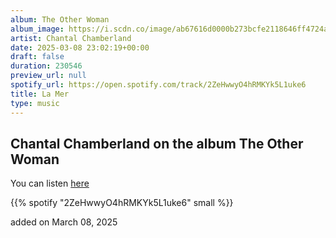 ```yaml
---
album: The Other Woman
album_image: https://i.scdn.co/image/ab67616d0000b273bcfe2118646ff4724a8ab305
artist: Chantal Chamberland
date: 2025-03-08 23:02:19+00:00
draft: false
duration: 230546
preview_url: null
spotify_url: https://open.spotify.com/track/2ZeHwwyO4hRMKYk5L1uke6
title: La Mer
type: music
---
```



## Chantal Chamberland on the album The Other Woman

You can listen [here](https://open.spotify.com/track/2ZeHwwyO4hRMKYk5L1uke6)

{{% spotify "2ZeHwwyO4hRMKYk5L1uke6" small %}}

added on March 08, 2025